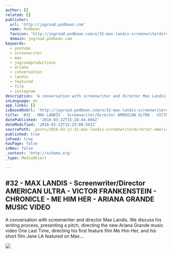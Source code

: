 ```yaml
---
author: []
related: []
publisher:
  url: 'http://jogroad.podbean.com'
  name: Podbean
  favicon: 'http://jogroad.podbean.com/e/32-max-landis-screenwriterdirector/-1'
  domain: jogroad.podbean.com
keywords:
  - youtube
  - screenwriter
  - max
  - jogroadproductions
  - ariana
  - conversation
  - landis
  - featured
  - film
  - instagram
description: 'A conversation with screenwriter and director Max Landis. We discuss his writing process, presenting a pitch, directing the new Ariana Grande music video One Last Time, directing his first feature film Me Him Her, and his short film Jane LA featured on Max...'
inLanguage: en
app_links: []
isBasedOnUrl: 'http://jogroad.podbean.com/e/32-max-landis-screenwriterdirector/?token=0cb5df311ec29ce1904da6de46843cc5'
title: '#32 - MAX LANDIS - Screenwriter/Director AMERICAN ULTRA - VICTOR FRANKENSTEIN - CHRONICLE - ME HIM HER - ARIANA GRANDE MUSIC VIDEO'
datePublished: '2016-03-22T15:28:44.004Z'
dateModified: '2016-03-22T15:25:00.501Z'
sourcePath: _posts/2016-03-22-32-max-landis-screenwriterdirector-american-ultra-vi.md
published: true
inFeed: true
hasPage: false
inNav: false
_context: 'http://schema.org'
_type: MediaObject

---
```

<article style=""><h1>#32 - MAX LANDIS - Screenwriter/Director AMERICAN ULTRA - VICTOR FRANKENSTEIN - CHRONICLE - ME HIM HER - ARIANA GRANDE MUSIC VIDEO</h1><p>A conversation with screenwriter and director Max Landis. We discuss his writing process, presenting a pitch, directing the new Ariana Grande music video One Last Time, directing his first feature film Me Him Her, and his short film Jane LA featured on Max...</p><img src="http://imglogo.podbean.com/image-logo/694876/itunesnewenhancelarge.jpg" /></article>